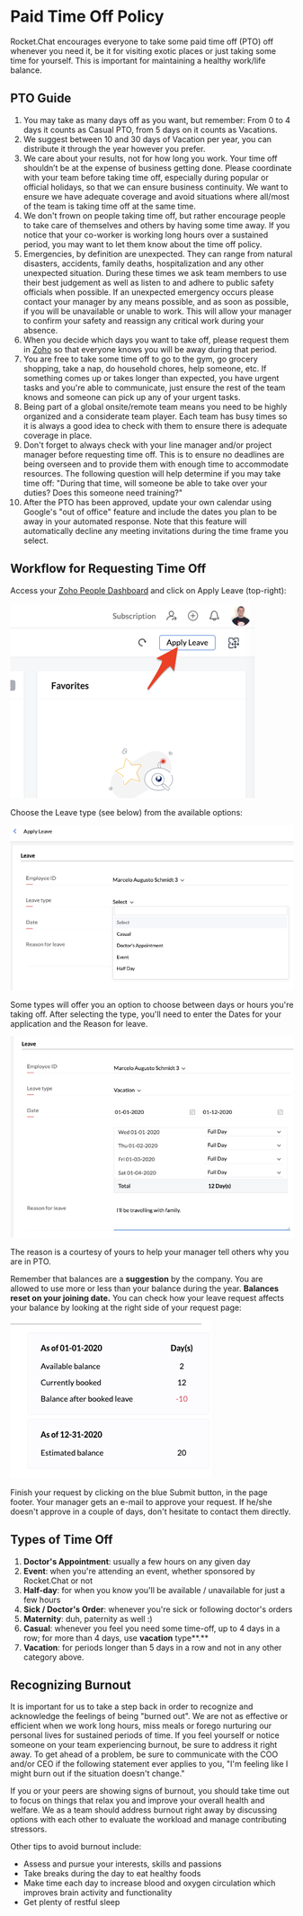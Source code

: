 # Paid Time Off Policy

Rocket.Chat encourages everyone to take some paid time off \(PTO\) off whenever you need it, be it for visiting exotic places or just taking some time for yourself. This is important for maintaining a healthy work/life balance.

## PTO Guide

1. You may take as many days off as you want, but remember: From 0 to 4 days it counts as Casual PTO, from 5 days on it counts as Vacations.
2. We suggest between 10 and 30 days of Vacation per year, you can distribute it through the year however you prefer.
3. We care about your results, not for how long you work. Your time off shouldn’t be at the expense of business getting done. Please coordinate with your team before taking time off, especially during popular or official holidays, so that we can ensure business continuity. We want to ensure we have adequate coverage and avoid situations where all/most of the team is taking time off at the same time.
4. We don't frown on people taking time off, but rather encourage people to take care of themselves and others by having some time away. If you notice that your co-worker is working long hours over a sustained period, you may want to let them know about the time off policy.
5. Emergencies, by definition are unexpected. They can range from natural disasters, accidents, family deaths, hospitalization and any other unexpected situation. During these times we ask team members to use their best judgement as well as listen to and adhere to public safety officials when possible. If an unexpected emergency occurs please contact your manager by any means possible, and as soon as possible, if you will be unavailable or unable to work. This will allow your manager to confirm your safety and reassign any critical work during your absence. 
6. When you decide which days you want to take off, please request them in [Zoho](https://people.zoho.com/rocketchat/zp#leavetracker/applyleave) so that everyone knows you will be away during that period.
7. You are free to take some time off to go to the gym, go grocery shopping, take a nap, do household chores, help someone, etc. If something comes up or takes longer than expected, you have urgent tasks and you're able to communicate, just ensure the rest of the team knows and someone can pick up any of your urgent tasks.
8. Being part of a global onsite/remote team means you need to be highly organized and a considerate team player. Each team has busy times so it is always a good idea to check with them to ensure there is adequate coverage in place.
9. Don't forget to always check with your line manager and/or project manager before requesting time off. This is to ensure no deadlines are being overseen and to provide them with enough time to accommodate resources. The following question will help determine if you may take time off: "During that time, will someone be able to take over your duties? Does this someone need training?"
10. After the PTO has been approved, update your own calendar using Google's "out of office" feature and include the dates you plan to be away in your automated response. Note that this feature will automatically decline any meeting invitations during the time frame you select.

## Workflow for Requesting Time Off

Access your [Zoho People Dashboard](https://people.zoho.com/rocketchat/zp#home/dashboard) and click on Apply Leave \(top-right\):

![](../../../.gitbook/assets/image%20%283%29.png)

Choose the Leave type \(see below\) from the available options:

![](../../../.gitbook/assets/image%20%284%29.png)

Some types will offer you an option to choose between days or hours you're taking off. After selecting the type, you'll need to enter the Dates for your application and the Reason for leave.

![](../../../.gitbook/assets/image.png)

The reason is a courtesy of yours to help your manager tell others why you are in PTO.

Remember that balances are a **suggestion** by the company. You are allowed to use more or less than your balance during the year. **Balances reset on your joining date.** You can check how your leave request affects your balance by looking at the right side of your request page:

![](../../../.gitbook/assets/image%20%281%29.png)

Finish your request by clicking on the blue Submit button, in the page footer. Your manager gets an e-mail to approve your request. If he/she doesn't approve in a couple of days, don't hesitate to contact them directly.

## Types of Time Off

1. **Doctor's Appointment**: usually a few hours on any given day
2. **Event**: when you're attending an event, whether sponsored by Rocket.Chat or not
3. **Half-day**: for when you know you'll be available / unavailable for just a few hours
4. **Sick / Doctor's Order**: whenever you're sick or following doctor's orders
5. **Maternity**: duh, paternity as well :\)
6. **Casual**: whenever you feel you need some time-off, up to 4 days in a row; for more than 4 days, use **vacation** type**.**
7. **Vacation**: for periods longer than 5 days in a row and not in any other category above.

## Recognizing Burnout

It is important for us to take a step back in order to recognize and acknowledge the feelings of being "burned out". We are not as effective or efficient when we work long hours, miss meals or forego nurturing our personal lives for sustained periods of time. If you feel yourself or notice someone on your team experiencing burnout, be sure to address it right away. To get ahead of a problem, be sure to communicate with the COO and/or CEO if the following statement ever applies to you, "I'm feeling like I might burn out if the situation doesn't change."

If you or your peers are showing signs of burnout, you should take time out to focus on things that relax you and improve your overall health and welfare. We as a team should address burnout right away by discussing options with each other to evaluate the workload and manage contributing stressors.

Other tips to avoid burnout include:

* Assess and pursue your interests, skills and passions
* Take breaks during the day to eat healthy foods
* Make time each day to increase blood and oxygen circulation which improves brain activity and functionality
* Get plenty of restful sleep

